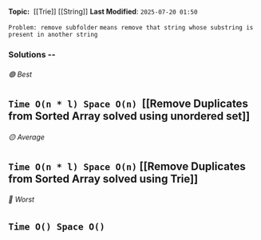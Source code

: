 **Topic:**  [[Trie]] [[String]]
**Last Modified**:  `2025-07-20 01:50`

`Problem: remove subfolder`
`means remove that string whose substring is present in another string`

### Solutions -- 

###### 🟢 Best
 `Time O(n * l) Space O(n)`  [[Remove Duplicates from Sorted Array solved using unordered set]]
----------------------------------------------------------------------------------------------
###### 🟡 Average
 `Time O(n * l) Space O(n)` [[Remove Duplicates from Sorted Array solved using Trie]]
----------------------------------------------------------------------------------------------
###### 🔴 Worst
 `Time O() Space O()` 
----------------------------------------------------------------------------------------------